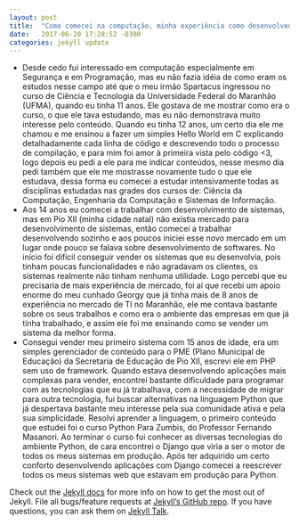 ```yaml
---
layout: post
title:  "Como comecei na computação, minha experiência como desenvolvedor e apoio da Comunidade Python (Lighting Talk) - Python Nordeste 2017"
date:   2017-06-20 17:28:52 -0300
categories: jekyll update
---
```

- Desde cedo fui interessado em computação especialmente em Segurança e em Programação, mas eu não fazia idéia de como eram os estudos nesse campo até que o meu irmão Spartacus ingressou no curso de Ciência e Tecnologia da Universidade Federal do Maranhão (UFMA), quando eu tinha 11 anos. Ele gostava de me mostrar como era o curso, o que ele tava estudando, mas eu não demonstrava muito interesse pelo conteúdo. Quando eu tinha 12 anos, um certo dia ele me chamou e me ensinou a fazer um simples Hello World em C explicando detalhadamente cada linha de código e descrevendo todo o processo de compilação, e para mim foi amor à primeira vista pelo código <3, logo depois eu pedi a ele para me indicar conteúdos, nesse mesmo dia pedi também que ele me mostrasse novamente tudo o que ele estudava, dessa forma eu comecei a estudar intensivamente todas as disciplinas estudadas nas grades dos cursos de: Ciência da Computação, Engenharia da Computação e Sistemas de Informação.
- Aos 14 anos eu comecei a trabalhar com desenvolvimento de sistemas, mas em Pio XII (minha cidade natal) não existia mercado para desenvolvimento de sistemas, então comecei a trabalhar desenvolvendo sozinho e aos poucos iniciei esse novo mercado em um lugar onde pouco se falava sobre desenvolvimento de softwares. No início foi difícil conseguir vender os sistemas que eu desenvolvia, pois tinham poucas funcionalidades e não agradavam os clientes, os sistemas realmente não tinham nenhuma utilidade. Logo percebi que eu precisaria de mais experiência de mercado, foi aí que recebi um apoio enorme do meu cunhado Georgy que já tinha mais de 8 anos de experiência no mercado de TI no Maranhão, ele me contava bastante sobre os seus trabalhos e como era o ambiente das empresas em que já tinha trabalhado, e assim ele foi me ensinando como se vender um sistema da melhor forma.
- Consegui vender meu primeiro sistema com 15 anos de idade, era um simples gerenciador de conteúdo para o PME (Plano Municipal de Educação) da Secretaria de Educação de Pio XII, escrevi ele em PHP sem uso de framework. Quando estava desenvolvendo aplicações mais complexas para vender, encontrei bastante dificuldade para programar com as tecnologias que eu já trabalhava, com a necessidade de migrar para outra tecnologia, fui buscar alternativas na linguagem Python que já despertava bastante meu interesse pela sua comunidade ativa e pela sua simplicidade. Resolvi aprender a linguagem, o primeiro conteúdo que estudei foi o curso Python Para Zumbis, do Professor Fernando Masanori. Ao terminar o curso fui conhecer as diversas tecnologias do ambiente Python, de cara encontrei o Django que viria a ser o motor de todos os meus sistemas em produção. Após ter adquirido um certo conforto desenvolvendo aplicações com Django comecei a reescrever todos os meus sistemas web que estavam em produção para Python.

Check out the [Jekyll docs][jekyll-docs] for more info on how to get the most out of Jekyll. File all bugs/feature requests at [Jekyll’s GitHub repo][jekyll-gh]. If you have questions, you can ask them on [Jekyll Talk][jekyll-talk].

[jekyll-docs]: https://jekyllrb.com/docs/home
[jekyll-gh]:   https://github.com/jekyll/jekyll
[jekyll-talk]: https://talk.jekyllrb.com/
